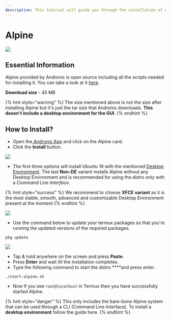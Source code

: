 ```yaml
---
description: This tutorial will guide you through the installation of Alpine.
---
```


# Alpine

![](../../.gitbook/assets/alpine_banner.png)

## Essential Information

Alpine provided by Andronix is open source including all the scripts needed for installing it. You can take a look at it [here](https://github.com/AndronixApp/AndronixOrigin).

**Download size** - 45 MB

{% hint style="warning" %}
The size mentioned above is not the size after installing Alpine but it's just the tar size that Andronix downloads. **This doesn't include a desktop environment for the GUI**.
{% endhint %}

## How to Install?

* Open the[ Andronix App](https://andronix.app/) and click on the Alpine card.
* Click the **Install** button.

![](../../.gitbook/assets/alpine.png)

* The first three options will install Ubuntu 19 with the mentioned [Desktop Environment](https://en.wikipedia.org/wiki/Desktop_environment). The last **Non-DE** variant installs Alpine without any Desktop Environment and is recommended for using the distro only with a _Command Line Interface_.

{% hint style="success" %}
We recommend to choose **XFCE variant** as it is the most stable, smooth, advanced and customizable Desktop Environment present at the moment
{% endhint %}

![](../../.gitbook/assets/alpine_inst.png)

* Use the command below to update your termux packages so that you're running the updated versions of the required packages.

```text
pkg update
```

![](../../.gitbook/assets/termux-1.png)

* Tap & hold anywhere on the screen and press **Paste**.
* Press **Enter** and wait till the installation completes. 
* Type the following command to start the distro ****and press enter.

```text
./start-alpine.sh
```

* Now if you see `root@localhost` in Termux then you have successfully started Alpine.

{% hint style="danger" %}
This only includes the bare-bone Alpine system that can be used through a CLI \(Command Line Interface\). To install a **desktop environment** follow the guide here.
{% endhint %}



